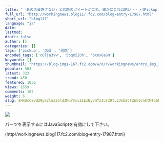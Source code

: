 ```yaml
---
title: "「あの店員許さない」と話題のツイートがこれ。確かにこれは酷い・・・【Pickup：2013.9.14】"
full_url: "http://workingnews.blog117.fc2.com/blog-entry-17987.html"
short_url: "blog117"
language: "ja"
date: 
lastmod: 
draft: false
author: []
categories: []
tags: ['pickup', '店員', '話題']
encoded_tags: ['cGlja3Vw', '5bqX5ZOh', '6Kmx6aGM']
keywords: []
thumbnail: "https://blog-imgs-167.fc2.com/w/o/r/workingnews/entry_img_17987.jpg"
popular: 563
latest: 323
trend: 450
featured: 1036
views: 1659
comments: 182
weight: 6
slug: aHR0cC8vd29ya2luZ25ld3MuYmxvZzExNy5mYzIuY29tL2Jsb2ctZW50cnktMTc5ODcuaHRtbA==
---
```


![](https://blog-imgs-167.fc2.com/w/o/r/workingnews/entry_img_17987.jpg)

<div><p> </p> <p class='plugin-freearea'> パーツを表示するにはJavaScriptを有効にして下さい。 </p><p id='i2i-15a675c9be31438acfd-wrap'> </p> <p> </p> </div>

(http//workingnews.blog117.fc2.com/blog-entry-17987.html)
